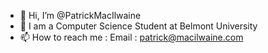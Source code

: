 - 👋 Hi, I’m @PatrickMacIlwaine
- 🌱 I am a Computer Science Student at Belmont University
- 📫 How to reach me : Email : patrick@macilwaine.com

<!---
PatrickMacIlwaine/PatrickMacIlwaine is a ✨ special ✨ repository because its `README.md` (this file) appears on your GitHub profile.
You can click the Preview link to take a look at your changes.
--->
